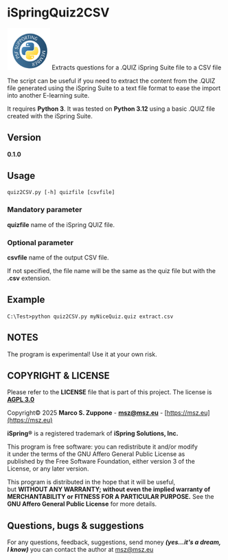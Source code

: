 # iSpringQuiz2CSV
<img src=images/supporting-member-badge.png width=100 alt="logo of Python Foundation Supporting Member">
Extracts questions for a .QUIZ iSpring Suite file to a CSV file
 
The script can be useful if you need to extract the content from the .QUIZ file generated using the iSpring Suite to a text file format to ease the import into another E-learning suite.

It requires **Python 3**. It was tested on **Python 3.12** using a basic .QUIZ file created with the iSpring Suite.

## Version

**0.1.0**

## Usage

    quiz2CSV.py [-h] quizfile [csvfile]

### Mandatory parameter

**quizfile** name of the iSpring QUIZ file.

### Optional parameter

**csvfile** name of the output CSV file.

If not specified, the file name will be the same as the quiz file but with the **.csv** extension.
 
## Example

    C:\Test>python quiz2CSV.py myNiceQuiz.quiz extract.csv

## NOTES

The program is experimental! Use it at your own risk.

## COPYRIGHT & LICENSE
  Please refer to the **LICENSE** file that is part of this project.
  The license is **[AGPL 3.0](https://www.gnu.org/licenses/agpl-3.0.en.html)**
  
  Copyright&copy; 2025  **Marco S. Zuppone** - **msz@msz.eu** - [https://msz.eu](https://msz.eu)

  **iSpring&reg;** is a registered trademark of **iSpring Solutions, Inc.**

This program is free software: you can redistribute it and/or modify  
it under the terms of the GNU Affero General Public License as  
published by the Free Software Foundation, either version 3 of the  
License, or any later version.

This program is distributed in the hope that it will be useful,  
but **WITHOUT ANY WARRANTY; without even the implied warranty of  
MERCHANTABILITY or FITNESS FOR A PARTICULAR PURPOSE.** See the  
**GNU Affero General Public License** for more details.

## Questions, bugs & suggestions
For any questions, feedback, suggestions, send money ***(yes...it's a dream, I know)*** you can contact the author at [msz@msz.eu](mailto:msz@msz.eu)
